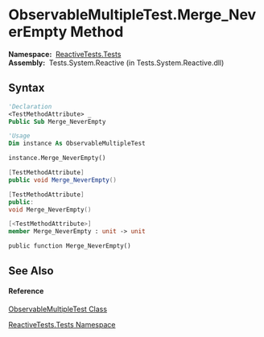 # ObservableMultipleTest.Merge\_NeverEmpty Method

**Namespace:**  [ReactiveTests.Tests](ReactiveTests.Tests\ReactiveTests.Tests.md)  
**Assembly:**  Tests.System.Reactive (in Tests.System.Reactive.dll)

## Syntax

```vb
'Declaration
<TestMethodAttribute> _
Public Sub Merge_NeverEmpty
```

```vb
'Usage
Dim instance As ObservableMultipleTest

instance.Merge_NeverEmpty()
```

```csharp
[TestMethodAttribute]
public void Merge_NeverEmpty()
```

```c++
[TestMethodAttribute]
public:
void Merge_NeverEmpty()
```

```fsharp
[<TestMethodAttribute>]
member Merge_NeverEmpty : unit -> unit 
```

```jscript
public function Merge_NeverEmpty()
```

## See Also

#### Reference

[ObservableMultipleTest Class](ObservableMultipleTest\ObservableMultipleTest.md)

[ReactiveTests.Tests Namespace](ReactiveTests.Tests\ReactiveTests.Tests.md)




